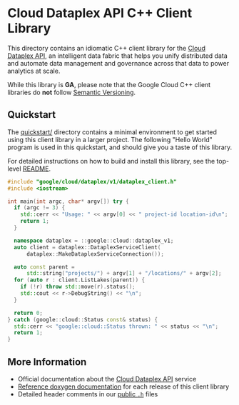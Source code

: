 # Cloud Dataplex API C++ Client Library

This directory contains an idiomatic C++ client library for the
[Cloud Dataplex API][cloud-service-docs], an intelligent data fabric that helps
you unify distributed data and automate data management and governance across
that data to power analytics at scale.

While this library is **GA**, please note that the Google Cloud C++ client libraries do **not** follow
[Semantic Versioning](https://semver.org/).

## Quickstart

The [quickstart/](quickstart/README.md) directory contains a minimal environment
to get started using this client library in a larger project. The following
"Hello World" program is used in this quickstart, and should give you a taste of
this library.

For detailed instructions on how to build and install this library, see the
top-level [README](/README.md#building-and-installing).

<!-- inject-quickstart-start -->

```cc
#include "google/cloud/dataplex/v1/dataplex_client.h"
#include <iostream>

int main(int argc, char* argv[]) try {
  if (argc != 3) {
    std::cerr << "Usage: " << argv[0] << " project-id location-id\n";
    return 1;
  }

  namespace dataplex = ::google::cloud::dataplex_v1;
  auto client = dataplex::DataplexServiceClient(
      dataplex::MakeDataplexServiceConnection());

  auto const parent =
      std::string("projects/") + argv[1] + "/locations/" + argv[2];
  for (auto r : client.ListLakes(parent)) {
    if (!r) throw std::move(r).status();
    std::cout << r->DebugString() << "\n";
  }

  return 0;
} catch (google::cloud::Status const& status) {
  std::cerr << "google::cloud::Status thrown: " << status << "\n";
  return 1;
}
```

<!-- inject-quickstart-end -->

## More Information

- Official documentation about the [Cloud Dataplex API][cloud-service-docs] service
- [Reference doxygen documentation][doxygen-link] for each release of this
  client library
- Detailed header comments in our [public `.h`][source-link] files

[cloud-service-docs]: https://cloud.google.com/dataplex
[doxygen-link]: https://cloud.google.com/cpp/docs/reference/dataplex/latest/
[source-link]: https://github.com/googleapis/google-cloud-cpp/tree/main/google/cloud/dataplex
